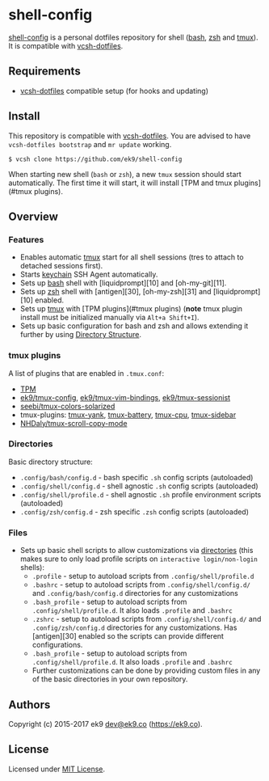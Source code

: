 shell-config
============

[shell-config][0] is a personal dotfiles repository for shell ([bash][2],
[zsh][3] and [tmux][4]). It is compatible with [vcsh-dotfiles][1].

## Requirements

- [vcsh-dotfiles][1] compatible setup (for hooks and updating)

## Install

This repository is compatible with [vcsh-dotfiles][1]. You are advised to have
`vcsh-dotfiles bootstrap` and `mr update` working.

    $ vcsh clone https://github.com/ek9/shell-config

When starting new shell (`bash` or `zsh`), a new `tmux` session should start
automatically. The first time it will start, it will install
[TPM and tmux plugins](#tmux plugins).

## Overview

### Features

- Enables automatic [tmux][4] start for all shell sessions (tres to attach to
  detached sessions first).
- Starts [keychain][5] SSH Agent automatically.
- Sets up [bash][2] shell with [liquidprompt][10] and [oh-my-git][11].
- Sets up [zsh][3] shell with [antigen][30], [oh-my-zsh][31] and
  [liquidprompt][10] enabled.
- Sets up [tmux][4] with [TPM plugins](#tmux plugins) (**note** tmux plugin
  install must be initialized manually via `Alt+a Shift+I`).
- Sets up basic configuration for bash and zsh and allows extending it further
  by using [Directory Structure](#Directories).

### tmux plugins

A list of plugins that are enabled in `.tmux.conf`:

- [TPM][40]
- [ek9/tmux-config][41], [ek9/tmux-vim-bindings][42], [ek9/tmux-sessionist][43]
- [seebi/tmux-colors-solarized][44]
- tmux-plugins: [tmux-yank][45], [tmux-battery][46], [tmux-cpu][47],
  [tmux-sidebar][48]
- [NHDaly/tmux-scroll-copy-mode][49]

### Directories

Basic directory structure:

- `.config/bash/config.d` - bash specific `.sh` config scripts (autoloaded)
- `.config/shell/config.d` - shell agnostic `.sh` config scripts
  (autoloaded)
- `.config/shell/profile.d` - shell agnostic `.sh` profile environment
  scripts (autoloaded)
- `.config/zsh/config.d` - zsh specific `.zsh` config scripts (autoloaded)

### Files

- Sets up basic shell scripts to allow customizations via [directories](#Directories)
  (this makes sure to only load profile scripts on `interactive login/non-login` shells):
    - `.profile` - setup to autoload scripts from `.config/shell/profile.d`
    - `.bashrc` - setup to autoload scripts from `.config/shell/config.d/`
      and `.config/bash/config.d` directories for any customizations
    - `.bash_profile` - setup to autoload scripts
      from `.config/shell/profile.d`. It also loads `.profile` and `.bashrc`
    - `.zshrc` - setup to autoload scripts from `.config/shell/config.d/`
      and `.config/zsh/config.d` directories for any customizations. Has
      [antigen][30] enabled so the scripts can provide different
      configurations.
    - `.bash_profile` - setup to autoload scripts
      from `.config/shell/profile.d`. It also loads `.profile` and `.bashrc`
    - Further customizations can be done by providing custom files in any of
      the basic directories in your own repository.

## Authors

Copyright (c) 2015-2017 ek9 <dev@ek9.co> (https://ek9.co).

## License

Licensed under [MIT License](LICENSE).

[0]: https://github.com/ek9/shell-config
[1]: https://github.com/ek9/vcsh-dotfiles
[2]: https://www.gnu.org/software/bash/
[3]: http://www.zsh.org/
[4]: https://github.com/tmux/tmux
[5]: https://github.com/funtoo/keychain
[40]: https://github.com/tmux-plugins/tpm
[41]: https://github.com/ek9/tmux-config
[42]: https://github.com/ek9/tmux-vim-bindings
[43]: https://github.com/ek9/tmux-sessionist
[44]: https://github.com/seebi/tmux-colors-solarized
[45]: https://github.com/tmux-plugins/tmux-yank
[46]: https://github.com/tmux-plugins/tmux-battery
[47]: https://github.com/tmux-plugins/tmux-cpu
[48]: https://github.com/tmux-plugins/tmux-sidebar
[49]: https://github.com/NHDaly/tmux-scroll-copy-mode
